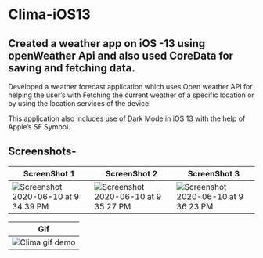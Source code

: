 # Clima-iOS13
## Created a weather app on iOS -13 using openWeather Api and also used CoreData for saving and fetching data.

Developed a weather forecast application which uses Open weather API for helping the user’s with Fetching the current weather of a specific location or by using the location services of the device.

This application also includes use of Dark Mode in iOS 13 with the help of Apple’s SF Symbol.

## Screenshots-


| **ScreenShot 1**  | **ScreenShot 2** | **ScreenShot 3** |
| ------------- | ------------- | ------------- |
| ![Screenshot 2020-06-10 at 9 34 39 PM](https://user-images.githubusercontent.com/55451558/84291300-87b2ad00-ab62-11ea-9067-20d08c218569.png)  | ![Screenshot 2020-06-10 at 9 35 27 PM](https://user-images.githubusercontent.com/55451558/84291313-8b463400-ab62-11ea-94a5-68bbba6eb8d8.png)  | ![Screenshot 2020-06-10 at 9 36 23 PM](https://user-images.githubusercontent.com/55451558/84291320-8da88e00-ab62-11ea-9b21-1e98e35d48d1.png)  |


| **Gif**  |
| ------------- |
| ![Clima gif demo](https://user-images.githubusercontent.com/55451558/84292062-86ce4b00-ab63-11ea-99be-b06f566ed200.gif) |
